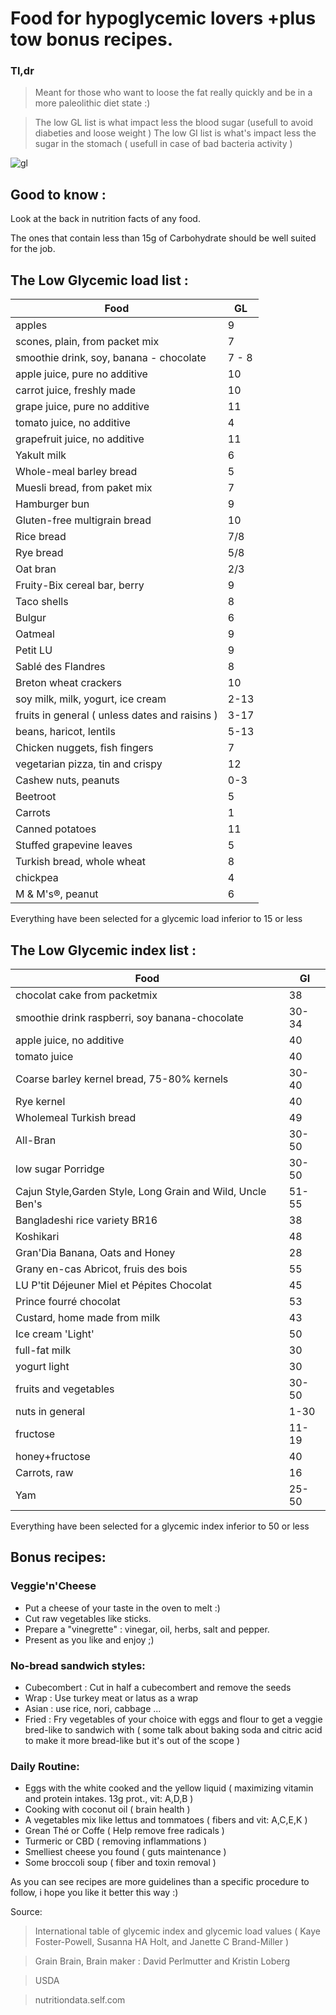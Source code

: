 # Food for hypoglycemic lovers +plus tow bonus recipes.
### Tl,dr
> Meant for those who want to loose the fat really quickly and be in a more paleolithic diet state :)

> The low GL list is what impact less the blood sugar (usefull to avoid diabeties and loose weight )
> The low GI list is what's impact less the sugar in the stomach ( usefull  in case of bad bacteria activity )

![gl](https://transfer.sh/wqDYL/Glycemic.png)
## Good to know :
Look at the back in nutrition facts of any food.

The ones that contain less than 15g of Carbohydrate should be well suited for the job.
## The Low Glycemic load list :

|  Food | GL  |
|---|---|
|  apples | 9  |
| scones, plain, from packet mix  |  7 |
| smoothie drink, soy, banana - chocolate |  7 - 8 |
| apple juice, pure no additive  | 10  |
|  carrot juice, freshly made | 10  |
|  grape juice, pure no additive |  11 |
|  tomato juice, no additive |  4 |
|  grapefruit juice, no additive | 11  |
|  Yakult milk |  6 |
| Whole-meal barley bread  | 5 |
| Muesli bread, from paket mix  | 7 |
| Hamburger bun  |  9 |
| Gluten-free multigrain bread  | 10  |
|  Rice bread |  7/8 |
| Rye bread |  5/8|
|Oat bran|2/3|
|Fruity-Bix cereal bar, berry | 9 |
|Taco shells | 8 |
| Bulgur | 6 |
| Oatmeal | 9 |
| Petit LU | 9 |
| Sablé des Flandres | 8 |
|Breton wheat crackers| 10 |
| soy milk, milk, yogurt, ice cream  | 2-13 |
|fruits in general ( unless dates and raisins )| 3-17 |
| beans, haricot, lentils | 5-13|
|Chicken nuggets, fish fingers| 7|
|vegetarian pizza, tin and crispy | 12 |
| Cashew nuts, peanuts | 0-3|
|Beetroot| 5|
|Carrots|1|
| Canned potatoes | 11 |
|Stuffed grapevine leaves| 5|
|Turkish bread, whole wheat| 8|
|chickpea|4|
|M & M's®, peanut| 6 |

Everything have been selected for a glycemic load inferior to 15 or less
## The Low Glycemic index list :
|  Food | GI  |
|---|---|
|  chocolat cake from packetmix | 38  |
| smoothie drink raspberri, soy banana-chocolate | 30-34 |
|apple juice, no additive| 40 |
| tomato juice | 40 |
|Coarse barley kernel bread, 75-80% kernels|30-40|
|Rye kernel | 40 |
|Wholemeal Turkish bread| 49 |
|All-Bran|30-50|
|low sugar Porridge| 30-50|
|Cajun Style,Garden Style, Long Grain and Wild,  Uncle Ben's|51-55|
|Bangladeshi rice variety BR16 | 38|
|Koshikari|48|
|Gran'Dia Banana, Oats and Honey|28|
|Grany en-cas Abricot, fruis des bois | 55|
|LU P'tit Déjeuner Miel et Pépites Chocolat|45|
|Prince fourré chocolat| 53 |
|Custard, home made from milk| 43 |
|Ice cream 'Light'| 50 |
| full-fat milk | 30 |
| yogurt light | 30 |
|fruits and vegetables | 30-50 |
|nuts in general | 1-30|
|fructose| 11-19|
|honey+fructose| 40|
|Carrots, raw | 16 |
|Yam|25-50|

Everything have been selected for a glycemic index inferior to 50 or less

## Bonus recipes:

### Veggie'n'Cheese
- Put a cheese of your taste in the oven to melt :)
 - Cut raw vegetables like sticks.
 - Prepare a "vinegrette" : vinegar, oil, herbs, salt and pepper.
 - Present as you like and enjoy ;)
 
### No-bread sandwich styles: 
- Cubecombert : Cut in half a cubecombert and remove the seeds
- Wrap : Use turkey meat or latus  as a wrap 
- Asian : use rice, nori, cabbage ...
- Fried : Fry vegetables of your choice with eggs and flour to get a veggie bred-like to sandwich with ( some talk about baking soda and citric acid to make it more bread-like but it's out of the scope )

### Daily Routine:
- Eggs with the white cooked and the yellow liquid ( maximizing vitamin and protein intakes. 13g prot., vit: A,D,B )
- Cooking with coconut oil ( brain health )
- A vegetables mix like lettus and tommatoes ( fibers and vit: A,C,E,K )
- Grean Thé or Coffe ( Help remove free radicals )
- Turmeric or CBD ( removing inflammations )
- Smelliest cheese you found ( guts maintenance )
- Some broccoli soup ( fiber and toxin removal )

As you can see recipes are more guidelines than a specific procedure to follow, i hope you like it better this way :)

Source: 
>International table of glycemic index and glycemic load values ( Kaye Foster-Powell, Susanna HA Holt, and Janette C Brand-Miller )

>Grain Brain, Brain maker : David Perlmutter and Kristin Loberg

>USDA

>nutritiondata.self.com
